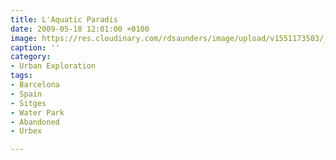 ```yaml
---
title: L'Aquatic Paradis
date: 2009-05-18 12:01:00 +0100
image: https://res.cloudinary.com/rdsaunders/image/upload/v1551173503/_DSC5061_2_3.jpg
caption: ''
category:
- Urban Exploration
tags:
- Barcelona
- Spain
- Sitges
- Water Park
- Abandoned
- Urbex

---
```

